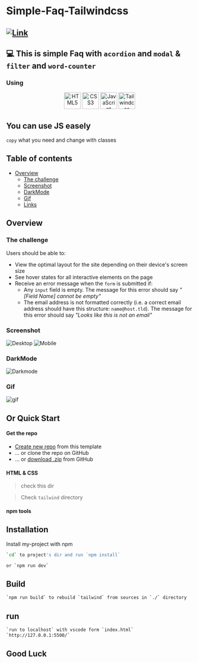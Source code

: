# Simple-Faq-Tailwindcss


## [![Link](https://img.shields.io/badge/<SITE>-<LINK>-<blue>)](https://vaaakoo.github.io/Simple-Faq-Tailwindcss/faq.html)


## 💻 This is simple Faq with `acordion` and `modal` & `filter` and `word-counter`
### Using   
<div align="center">
  <img alt="HTML5" src="https://cdn.jsdelivr.net/gh/devicons/devicon/icons/html5/html5-original.svg" width="45"> 
  <img alt="CSS3" src="https://cdn.jsdelivr.net/gh/devicons/devicon/icons/css3/css3-original.svg" width="45">
  <img alt="JavaScript" src="https://cdn.jsdelivr.net/gh/devicons/devicon/icons/javascript/javascript-original.svg" width="45">
  <img alt="Tailwindcss" src="https://cdn.jsdelivr.net/gh/devicons/devicon/icons/tailwindcss/tailwindcss-plain.svg" width="45">
</div>

## You can use JS easely
`copy` what you need and change with classes

## Table of contents

- [Overview](#overview)
  - [The challenge](#the-challenge)
  - [Screenshot](#screenshot)
  - [DarkMode](#darkmode)
  - [Gif](#gif)
  - [Links](#links)

## Overview

### The challenge

Users should be able to:

- View the optimal layout for the site depending on their device's screen size
- See hover states for all interactive elements on the page
- Receive an error message when the `form` is submitted if:
  - Any `input` field is empty. The message for this error should say _"[Field Name] cannot be empty"_
  - The email address is not formatted correctly (i.e. a correct email address should have this structure: `name@host.tld`). The message for this error should say _"Looks like this is not an email"_

### Screenshot

![Desktop](./completedDesigns/desktop.png)
![Mobile](./completedDesigns/mobile.png)

### DarkMode

![Darkmode](./completedDesigns/dark-desktop.png)

### Gif

![gif](./completedDesigns/switcher.gif)


## Or  Quick Start 

#### Get the repo

* [Create new repo](https://github.com/vaaakoo/Simple-Faq-Tailwindcss) from this template
* &hellip; or clone the repo on GitHub
* &hellip; or [download .zip](https://github.com/vaaakoo/Simple-Faq-Tailwindcss/archive/refs/heads/master.zip) from GitHub

#### HTML & CSS

>check this dir 

>Check `tailwind` directory 

#### npm tools

## Installation
Install my-project with npm
```bash
`cd` to project's dir and run `npm install` 
```
```bash
or `npm run dev` 
```

## Build
```bash
`npm run build` to rebuild `tailwind` from sources in `./` directory
```
## run 
```bash
`run to localhost` with vscode form `index.html`
`http://127.0.0.1:5500/`
```

## Good Luck
